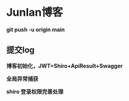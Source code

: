 # Junlan博客

**git push -u origin main**






## 提交log

**博客初始化，JWT+Shiro+ApiResult+Swagger**

**全局异常捕获**

**shiro 登录权限完善处理**


